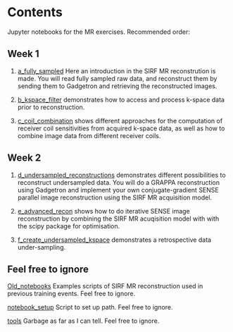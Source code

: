 # Contents

Jupyter notebooks for the MR exercises. Recommended order:

## Week 1

1. [a_fully_sampled](a_fully_sampled.ipynb) Here an introduction in the SIRF MR reconstrution is made. You will read fully sampled raw data, and reconstruct them by sending them to Gadgetron and retrieving the reconstructed images.

2. [b_kspace_filter](b_kspace_filter.ipynb) demonstrates how to access and process k-space data prior to reconstruction.

3. [c_coil_combination](c_coil_combination.ipynb) shows different approaches for the computation of receiver coil sensitivities from acquired k-space data, as well as how to combine image data from different receiver coils.


## Week 2

1. [d_undersampled_reconstructions](d_undersampled_reconstructions.ipynb) demonstrates different possibilities to reconstruct undersampled data. You will do a GRAPPA reconstruction using Gadgetron and implement your own conjugate-gradient SENSE parallel image reconstruction using the SIRF MR acquisition model. 

2. [e_advanced_recon](e_advanced_recon.ipynb) shows how to do iterative SENSE image reconstruction by combining the SIRF MR acuqisition model with with the scipy package for optimisation.

3. [f_create_undersampled_kspace](f_create_undersampled_kspace.ipynb) demonstrates a retrospective data under-sampling.


## Feel free to ignore

[Old_notebooks](Old_notebooks) Examples scripts of SIRF MR reconstruction used in previous training events. Feel free to ignore.

[notebook_setup](notebook_setup.py) Script to set up path. Feel free to ignore.

[tools](tools) Garbage as far as I can tell. Feel free to ignore.


